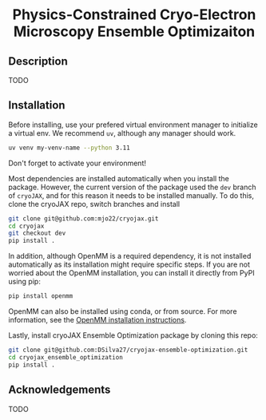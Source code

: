 <h1 align='center'>Physics-Constrained Cryo-Electron Microscopy Ensemble Optimizaiton</h1>


## Description

TODO


## Installation

Before installing, use your prefered virtual environment manager to initialize a virtual env. We recommend `uv`, although any manager should work.

```bash
uv venv my-venv-name --python 3.11
```
Don't forget to activate your environment!

Most dependencies are installed automatically when you install the package. However, the current version of the package used the `dev` branch of `cryoJAX`, and for this reason it needs to be installed manually. To do this, clone the cryoJAX repo, switch branches and install

```bash
git clone git@github.com:mjo22/cryojax.git
cd cryojax
git checkout dev
pip install .
```

In addition, although OpenMM is a required dependency, it is not installed automatically as its installation might require specific steps. If you are not worried about the OpenMM installation, you can install it directly from PyPI using pip:
```bash
pip install openmm
```
OpenMM can also be installed using conda, or from source. For more information, see the [OpenMM installation instructions](http://docs.openmm.org/development/userguide/application/01_getting_started.html#installing-openmm).

Lastly, install cryoJAX Ensemble Optimization package by cloning this repo:
```bash
git clone git@github.com:DSilva27/cryojax-ensemble-optimization.git
cd cryojax_ensemble_optimization
pip install .
```


## Acknowledgements
TODO
